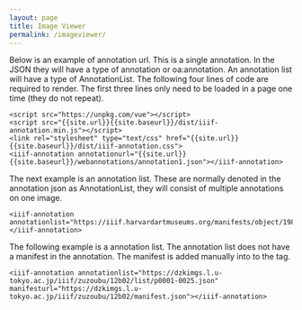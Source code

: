 ```yaml
---
layout: page
title: Image Viewer
permalink: /imageviewer/
---
```

<script src="https://unpkg.com/vue"></script>
<script src="{{site.url}}{{site.baseurl}}/dist/iiif-annotation.min.js"></script>
<link rel="stylesheet" type="text/css" href="{{site.url}}{{site.baseurl}}/dist/iiif-annotation.css">
<!--<script id="config" type="application/json">{
  "view_larger":false,
  "view_caption":false,
  "view_full_object":false,
  "view_ocr":false
}</script>-->

Below is an example of annotation url. This is a single annotation. In the JSON they will have a type of annotation or oa:annotation. An annotation list will have a type of AnnotationList. The following four lines of code are required to render. The first three lines only need to be loaded in a page one time (they do not repeat).

```
<script src="https://unpkg.com/vue"></script>
<script src="{{site.url}}{{site.baseurl}}/dist/iiif-annotation.min.js"></script>
<link rel="stylesheet" type="text/css" href="{{site.url}}{{site.baseurl}}/dist/iiif-annotation.css">
<iiif-annotation annotationurl="{{site.url}}{{site.baseurl}}/webannotations/annotation1.json"></iiif-annotation>

```
<iiif-annotation annotationurl="{{site.baseurl}}/webannotations/annotation1.json"></iiif-annotation>


The next example is an annotation list. These are normally denoted in the annotation json as AnnotationList, they will consist of multiple annotations on one image.
```
<iiif-annotation annotationlist="https://iiif.harvardartmuseums.org/manifests/object/198021/list/48466698"></iiif-annotation>
```

<iiif-annotation annotationlist="https://iiif.harvardartmuseums.org/manifests/object/198021/list/48466698"></iiif-annotation>

The following example is a annotation list. The annotation list does not have a manifest in the annotation. The manifest is added manually into to the tag.
```
<iiif-annotation annotationlist="https://dzkimgs.l.u-tokyo.ac.jp/iiif/zuzoubu/12b02/list/p0001-0025.json" manifesturl="https://dzkimgs.l.u-tokyo.ac.jp/iiif/zuzoubu/12b02/manifest.json"></iiif-annotation>
```

<iiif-annotation annotationlist="https://dzkimgs.l.u-tokyo.ac.jp/iiif/zuzoubu/12b02/list/p0001-0025.json" manifesturl="https://dzkimgs.l.u-tokyo.ac.jp/iiif/zuzoubu/12b02/manifest.json"></iiif-annotation>
